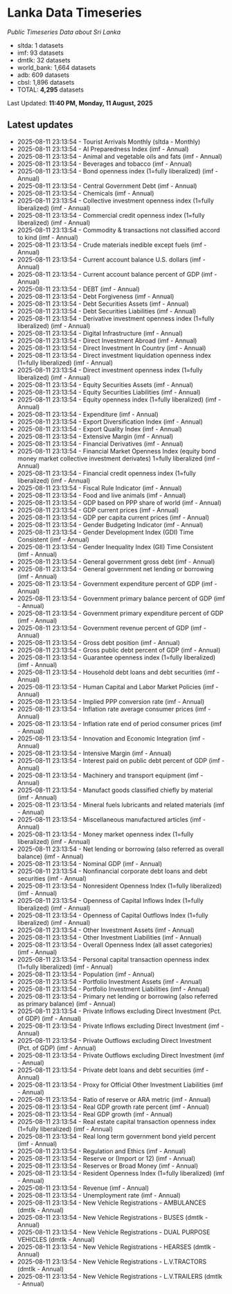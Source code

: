 # Lanka Data Timeseries
*Public Timeseries Data about Sri Lanka*

* sltda: 1 datasets
* imf: 93 datasets
* dmtlk: 32 datasets
* world_bank: 1,664 datasets
* adb: 609 datasets
* cbsl: 1,896 datasets
* TOTAL: **4,295** datasets

Last Updated: **11:40 PM, Monday, 11 August, 2025**

## Latest updates

* 2025-08-11 23:13:54 - Tourist Arrivals Monthly (sltda - Monthly)
* 2025-08-11 23:13:54 - AI Preparedness Index (imf - Annual)
* 2025-08-11 23:13:54 - Animal and vegetable oils and fats (imf - Annual)
* 2025-08-11 23:13:54 - Beverages and tobacco (imf - Annual)
* 2025-08-11 23:13:54 - Bond openness index (1=fully liberalized) (imf - Annual)
* 2025-08-11 23:13:54 - Central Government Debt (imf - Annual)
* 2025-08-11 23:13:54 - Chemicals (imf - Annual)
* 2025-08-11 23:13:54 - Collective investment openness index (1=fully liberalized) (imf - Annual)
* 2025-08-11 23:13:54 - Commercial credit openness index (1=fully liberalized) (imf - Annual)
* 2025-08-11 23:13:54 - Commodity & transactions not classified accord to kind (imf - Annual)
* 2025-08-11 23:13:54 - Crude materials inedible except fuels (imf - Annual)
* 2025-08-11 23:13:54 - Current account balance U.S. dollars (imf - Annual)
* 2025-08-11 23:13:54 - Current account balance percent of GDP (imf - Annual)
* 2025-08-11 23:13:54 - DEBT (imf - Annual)
* 2025-08-11 23:13:54 - Debt Forgiveness (imf - Annual)
* 2025-08-11 23:13:54 - Debt Securities Assets (imf - Annual)
* 2025-08-11 23:13:54 - Debt Securities Liabilities (imf - Annual)
* 2025-08-11 23:13:54 - Derivative investment openness index (1=fully liberalized) (imf - Annual)
* 2025-08-11 23:13:54 - Digital Infrastructure (imf - Annual)
* 2025-08-11 23:13:54 - Direct Investment Abroad (imf - Annual)
* 2025-08-11 23:13:54 - Direct Investment In Country (imf - Annual)
* 2025-08-11 23:13:54 - Direct investment liquidation openness index (1=fully liberalized) (imf - Annual)
* 2025-08-11 23:13:54 - Direct investment openness index (1=fully liberalized) (imf - Annual)
* 2025-08-11 23:13:54 - Equity Securities Assets (imf - Annual)
* 2025-08-11 23:13:54 - Equity Securities Liabilities (imf - Annual)
* 2025-08-11 23:13:54 - Equity openness index (1=fully liberalized) (imf - Annual)
* 2025-08-11 23:13:54 - Expenditure (imf - Annual)
* 2025-08-11 23:13:54 - Export Diversification Index (imf - Annual)
* 2025-08-11 23:13:54 - Export Quality Index (imf - Annual)
* 2025-08-11 23:13:54 - Extensive Margin (imf - Annual)
* 2025-08-11 23:13:54 - Financial Derivatives (imf - Annual)
* 2025-08-11 23:13:54 - Financial Market Openness Index (equity bond money market collective investment derivates) 1=fully liberalized (imf - Annual)
* 2025-08-11 23:13:54 - Financial credit openness index (1=fully liberalized) (imf - Annual)
* 2025-08-11 23:13:54 - Fiscal Rule Indicator (imf - Annual)
* 2025-08-11 23:13:54 - Food and live animals (imf - Annual)
* 2025-08-11 23:13:54 - GDP based on PPP share of world (imf - Annual)
* 2025-08-11 23:13:54 - GDP current prices (imf - Annual)
* 2025-08-11 23:13:54 - GDP per capita current prices (imf - Annual)
* 2025-08-11 23:13:54 - Gender Budgeting Indicator (imf - Annual)
* 2025-08-11 23:13:54 - Gender Development Index (GDI) Time Consistent (imf - Annual)
* 2025-08-11 23:13:54 - Gender Inequality Index (GII) Time Consistent (imf - Annual)
* 2025-08-11 23:13:54 - General government gross debt (imf - Annual)
* 2025-08-11 23:13:54 - General government net lending or borrowing (imf - Annual)
* 2025-08-11 23:13:54 - Government expenditure percent of GDP (imf - Annual)
* 2025-08-11 23:13:54 - Government primary balance percent of GDP (imf - Annual)
* 2025-08-11 23:13:54 - Government primary expenditure percent of GDP (imf - Annual)
* 2025-08-11 23:13:54 - Government revenue percent of GDP (imf - Annual)
* 2025-08-11 23:13:54 - Gross debt position (imf - Annual)
* 2025-08-11 23:13:54 - Gross public debt percent of GDP (imf - Annual)
* 2025-08-11 23:13:54 - Guarantee openness index (1=fully liberalized) (imf - Annual)
* 2025-08-11 23:13:54 - Household debt loans and debt securities (imf - Annual)
* 2025-08-11 23:13:54 - Human Capital and Labor Market Policies (imf - Annual)
* 2025-08-11 23:13:54 - Implied PPP conversion rate (imf - Annual)
* 2025-08-11 23:13:54 - Inflation rate average consumer prices (imf - Annual)
* 2025-08-11 23:13:54 - Inflation rate end of period consumer prices (imf - Annual)
* 2025-08-11 23:13:54 - Innovation and Economic Integration (imf - Annual)
* 2025-08-11 23:13:54 - Intensive Margin (imf - Annual)
* 2025-08-11 23:13:54 - Interest paid on public debt percent of GDP (imf - Annual)
* 2025-08-11 23:13:54 - Machinery and transport equipment (imf - Annual)
* 2025-08-11 23:13:54 - Manufact goods classified chiefly by material (imf - Annual)
* 2025-08-11 23:13:54 - Mineral fuels lubricants and related materials (imf - Annual)
* 2025-08-11 23:13:54 - Miscellaneous manufactured articles (imf - Annual)
* 2025-08-11 23:13:54 - Money market openness index (1=fully liberalized) (imf - Annual)
* 2025-08-11 23:13:54 - Net lending or borrowing (also referred as overall balance) (imf - Annual)
* 2025-08-11 23:13:54 - Nominal GDP (imf - Annual)
* 2025-08-11 23:13:54 - Nonfinancial corporate debt loans and debt securities (imf - Annual)
* 2025-08-11 23:13:54 - Nonresident Openness Index (1=fully liberalized) (imf - Annual)
* 2025-08-11 23:13:54 - Openness of Capital Inflows Index (1=fully liberalized) (imf - Annual)
* 2025-08-11 23:13:54 - Openness of Capital Outflows Index (1=fully liberalized) (imf - Annual)
* 2025-08-11 23:13:54 - Other Investment Assets (imf - Annual)
* 2025-08-11 23:13:54 - Other Investment Liabilities (imf - Annual)
* 2025-08-11 23:13:54 - Overall Openness Index (all asset categories) (imf - Annual)
* 2025-08-11 23:13:54 - Personal capital transaction openness index (1=fully liberalized) (imf - Annual)
* 2025-08-11 23:13:54 - Population (imf - Annual)
* 2025-08-11 23:13:54 - Portfolio Investment Assets (imf - Annual)
* 2025-08-11 23:13:54 - Portfolio Investment Liabilities (imf - Annual)
* 2025-08-11 23:13:54 - Primary net lending or borrowing (also referred as primary balance) (imf - Annual)
* 2025-08-11 23:13:54 - Private Inflows excluding Direct Investment (Pct. of GDP) (imf - Annual)
* 2025-08-11 23:13:54 - Private Inflows excluding Direct Investment (imf - Annual)
* 2025-08-11 23:13:54 - Private Outflows excluding Direct Investment (Pct. of GDP) (imf - Annual)
* 2025-08-11 23:13:54 - Private Outflows excluding Direct Investment (imf - Annual)
* 2025-08-11 23:13:54 - Private debt loans and debt securities (imf - Annual)
* 2025-08-11 23:13:54 - Proxy for Official Other Investment Liabilities (imf - Annual)
* 2025-08-11 23:13:54 - Ratio of reserve or ARA metric (imf - Annual)
* 2025-08-11 23:13:54 - Real GDP growth rate percent (imf - Annual)
* 2025-08-11 23:13:54 - Real GDP growth (imf - Annual)
* 2025-08-11 23:13:54 - Real estate capital transaction openness index (1=fully liberalized) (imf - Annual)
* 2025-08-11 23:13:54 - Real long term government bond yield percent (imf - Annual)
* 2025-08-11 23:13:54 - Regulation and Ethics (imf - Annual)
* 2025-08-11 23:13:54 - Reserve or (Import or 12) (imf - Annual)
* 2025-08-11 23:13:54 - Reserves or Broad Money (imf - Annual)
* 2025-08-11 23:13:54 - Resident Openness Index (1=fully liberalized) (imf - Annual)
* 2025-08-11 23:13:54 - Revenue (imf - Annual)
* 2025-08-11 23:13:54 - Unemployment rate (imf - Annual)
* 2025-08-11 23:13:54 - New Vehicle Registrations - AMBULANCES (dmtlk - Annual)
* 2025-08-11 23:13:54 - New Vehicle Registrations - BUSES (dmtlk - Annual)
* 2025-08-11 23:13:54 - New Vehicle Registrations - DUAL PURPOSE VEHICLES (dmtlk - Annual)
* 2025-08-11 23:13:54 - New Vehicle Registrations - HEARSES (dmtlk - Annual)
* 2025-08-11 23:13:54 - New Vehicle Registrations - L.V.TRACTORS (dmtlk - Annual)
* 2025-08-11 23:13:54 - New Vehicle Registrations - L.V.TRAILERS (dmtlk - Annual)
